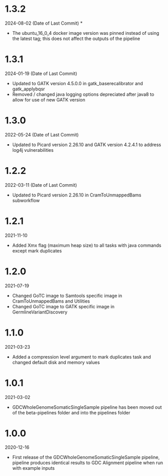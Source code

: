 # 1.3.2
2024-08-02  (Date of Last Commit)
* 
* The ubuntu_16_0_4 docker image version was pinned instead of using the latest tag; this does not affect the outputs of the pipeline

# 1.3.1
2024-01-19 (Date of Last Commit)

* Updated to GATK version 4.5.0.0 in gatk_baserecalibrator and gatk_applybqsr
* Removed / changed java logging options depreciated after java8 to allow for use of new GATK version

# 1.3.0
2022-05-24 (Date of Last Commit)

* Updated to Picard version 2.26.10 and GATK version 4.2.4.1 to address log4j vulnerabilities

# 1.2.2
2022-03-11 (Date of Last Commit)

* Updated to Picard version 2.26.10 in CramToUnmappedBams subworkflow

# 1.2.1
2021-11-10

* Added Xmx flag (maximum heap size) to all tasks with java commands except mark duplicates

# 1.2.0
2021-07-19

* Changed GoTC image to Samtools specific image in CramToUnmappedBams and Utilities
* Changed GoTC image to GATK specific image in GermlineVariantDiscovery

# 1.1.0
2021-03-23

* Added a compression level argument to mark duplicates task and changed default disk and memory values

# 1.0.1
2021-03-02

* GDCWholeGenomeSomaticSingleSample pipeline has been moved out of the beta-pipelines folder and into the pipelines folder

# 1.0.0
2020-12-16

* First release of the GDCWholeGenomeSomaticSingleSample pipeline, pipeline produces identical results to GDC Alignment pipeline when run with example inputs